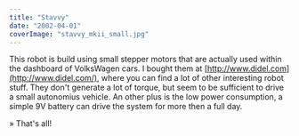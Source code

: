 ```yaml
---
title: "Stavvy"
date: "2002-04-01"
coverImage: "stavvy_mkii_small.jpg"
---
```


[](images/stavvy_mkii_small.jpg "Stavvy is a stepper motor driven tabletop autonomous vehicle.")

This robot is build using small stepper motors that are actually used within the dashboard of VolksWagen cars. I bought them at [http://www.didel.com](http://www.didel.com/), where you can find a lot of other interesting robot stuff. They don't generate a lot of torque, but seem to be sufficient to drive a small autonomius vehicle. An other plus is the low power consumption, a simple 9V battery can drive the system for more then a full day.

» That's all!
